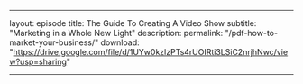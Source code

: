 ---

layout: episode
title: The Guide To Creating A Video Show
subtitle: "Marketing in a Whole New Light"
description: 
permalink: "/pdf-how-to-market-your-business/"
download: "https://drive.google.com/file/d/1UYw0kzlzPTs4rUOIRti3LSiC2nrjhNwc/view?usp=sharing"

---